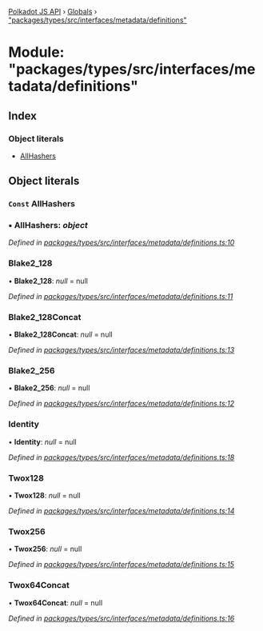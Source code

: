 [Polkadot JS API](../README.md) › [Globals](../globals.md) › ["packages/types/src/interfaces/metadata/definitions"](_packages_types_src_interfaces_metadata_definitions_.md)

# Module: "packages/types/src/interfaces/metadata/definitions"

## Index

### Object literals

* [AllHashers](_packages_types_src_interfaces_metadata_definitions_.md#const-allhashers)

## Object literals

### `Const` AllHashers

### ▪ **AllHashers**: *object*

*Defined in [packages/types/src/interfaces/metadata/definitions.ts:10](https://github.com/polkadot-js/api/blob/45c2c40a3e/packages/types/src/interfaces/metadata/definitions.ts#L10)*

###  Blake2_128

• **Blake2_128**: *null* = null

*Defined in [packages/types/src/interfaces/metadata/definitions.ts:11](https://github.com/polkadot-js/api/blob/45c2c40a3e/packages/types/src/interfaces/metadata/definitions.ts#L11)*

###  Blake2_128Concat

• **Blake2_128Concat**: *null* = null

*Defined in [packages/types/src/interfaces/metadata/definitions.ts:13](https://github.com/polkadot-js/api/blob/45c2c40a3e/packages/types/src/interfaces/metadata/definitions.ts#L13)*

###  Blake2_256

• **Blake2_256**: *null* = null

*Defined in [packages/types/src/interfaces/metadata/definitions.ts:12](https://github.com/polkadot-js/api/blob/45c2c40a3e/packages/types/src/interfaces/metadata/definitions.ts#L12)*

###  Identity

• **Identity**: *null* = null

*Defined in [packages/types/src/interfaces/metadata/definitions.ts:18](https://github.com/polkadot-js/api/blob/45c2c40a3e/packages/types/src/interfaces/metadata/definitions.ts#L18)*

###  Twox128

• **Twox128**: *null* = null

*Defined in [packages/types/src/interfaces/metadata/definitions.ts:14](https://github.com/polkadot-js/api/blob/45c2c40a3e/packages/types/src/interfaces/metadata/definitions.ts#L14)*

###  Twox256

• **Twox256**: *null* = null

*Defined in [packages/types/src/interfaces/metadata/definitions.ts:15](https://github.com/polkadot-js/api/blob/45c2c40a3e/packages/types/src/interfaces/metadata/definitions.ts#L15)*

###  Twox64Concat

• **Twox64Concat**: *null* = null

*Defined in [packages/types/src/interfaces/metadata/definitions.ts:16](https://github.com/polkadot-js/api/blob/45c2c40a3e/packages/types/src/interfaces/metadata/definitions.ts#L16)*
